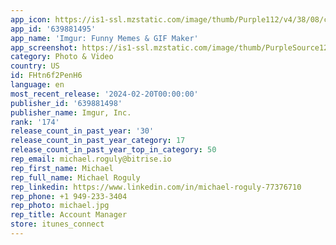 ```yaml
---
app_icon: https://is1-ssl.mzstatic.com/image/thumb/Purple112/v4/38/08/cf/3808cfd2-2990-3d55-b756-59efa91137d7/AppIcon-1x_U007emarketing-0-7-0-85-220.png/1024x1024bb.png
app_id: '639881495'
app_name: 'Imgur: Funny Memes & GIF Maker'
app_screenshot: https://is1-ssl.mzstatic.com/image/thumb/PurpleSource126/v4/9b/55/19/9b55193b-a08b-471c-9ddd-59ddb5391826/65918054-565b-4c56-b4e6-393d3791a801_1242x2688_01.png/1242x2688bb.png
category: Photo & Video
country: US
id: FHtn6f2PenH6
language: en
most_recent_release: '2024-02-20T00:00:00'
publisher_id: '639881498'
publisher_name: Imgur, Inc.
rank: '174'
release_count_in_past_year: '30'
release_count_in_past_year_category: 17
release_count_in_past_year_top_in_category: 50
rep_email: michael.roguly@bitrise.io
rep_first_name: Michael
rep_full_name: Michael Roguly
rep_linkedin: https://www.linkedin.com/in/michael-roguly-77376710
rep_phone: +1 949-233-3404
rep_photo: michael.jpg
rep_title: Account Manager
store: itunes_connect
---
```

